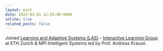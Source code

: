 ```yaml
---
layout: post
date: 2023-03-01 12:59:00-0400
inline: true
related_posts: false
---
```


Joined [Learning and Adaptive Systems (LAS)](https://las.inf.ethz.ch/) - [Interactive Learning Group](https://is.mpg.de/en/interactive-learning-group) at ETH Zurich & MPI Intelligent Systems led by Prof. Andreas Krause.
